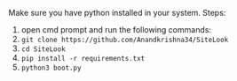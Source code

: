 Make sure you have python installed in your system.
Steps: 
1. open cmd prompt and run the following commands:
2. ```git clone https://github.com/Anandkrishna34/SiteLook```
3. ```cd SiteLook```
4. ```pip install -r requirements.txt```
5. ```python3 boot.py```
